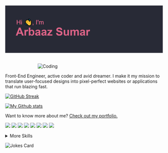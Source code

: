 ![MasterHead](./header.png)

<br>
<img align="right" alt="Coding" width="400" src="https://res.cloudinary.com/practicaldev/image/fetch/s--sNXjzc6P--/c_limit%2Cf_auto%2Cfl_progressive%2Cq_66%2Cw_880/https://media1.tenor.com/images/0c34272909ee2a4db5606a014082312b/tenor.gif%3Fitemid%3D15828752">
<br>

Front-End Engineer, active coder and avid dreamer. I make it my mission to translate user-focused designs into pixel-perfect websites or applications that run blazing fast.

[![GitHub Streak](http://github-readme-streak-stats.herokuapp.com?user=arbaaz-77&theme=dracula&hide_border=true)](https://git.io/streak-stats)

[![My Github stats](https://github-readme-stats.vercel.app/api?username=arbaaz-77&show_icons=true&theme=dracula)](https://github.com/arbaaz-77/github-readme-stats)


Want to know more about me? [Check out my portfolio.](http://arbaazsumar.com/)

![](https://img.shields.io/badge/Code-React-informational?style=flat&logo=react&logoColor=dd6387&color=282a36)
![](https://img.shields.io/badge/Code-Redux-informational?style=flat&logo=Redux&logoColor=dd6387&color=282a36)
![](https://img.shields.io/badge/Code-Gatsby-informational?style=flat&logo=gatsby&logoColor=dd6387&color=282a36)
![](https://img.shields.io/badge/Code-JavaScript-informational?style=flat&logo=JavaScript&logoColor=dd6387&color=282a36)
![](https://img.shields.io/badge/Code-TypeScript-informational?style=flat&logo=TypeScript&logoColor=dd6387&color=282a36)
![](https://img.shields.io/badge/Code-SwiftUI-informational?style=flat&logo=swift&logoColor=dd6387&color=282a36)
![](https://img.shields.io/badge/Code-MongoDB-informational?style=flat&logo=MongoDB&logoColor=dd6387&color=282a36)
![](https://img.shields.io/badge/Code-MySQL-informational?style=flat&logo=MySQL&logoColor=dd6387&color=282a36)

<details>
<summary>More Skills</summary>
<br>

![](https://img.shields.io/badge/Style-CSS-informational?style=flat&logo=css3&logoColor=dd6387&color=282a36)
![](https://img.shields.io/badge/Style-Tailwind-informational?style=flat&logo=Tailwind-CSS&logoColor=dd6387&color=282a36)
![](https://img.shields.io/badge/Style-Sass-informational?style=flat&logo=Sass&logoColor=dd6387&color=282a36)
![](https://img.shields.io/badge/Style-Stylus-informational?style=flat&logo=Stylus&logoColor=dd6387&color=282a36)

<br>

![](https://img.shields.io/badge/Test-Jasmine-informational?style=flat&logo=Jasmine&logoColor=dd6387&color=282a36)
![](https://img.shields.io/badge/Test-Jest-informational?style=flat&logo=jest&logoColor=dd6387&color=282a36)
![](https://img.shields.io/badge/Test-Mocha-informational?style=flat&logo=Mocha&logoColor=dd6387&color=282a36)
![](https://img.shields.io/badge/Test-Cypress-informational?style=flat&logo=Cypress&logoColor=dd6387&color=282a36)
![](https://img.shields.io/badge/Test-Cypress-informational?style=flat&logo=Cypress&logoColor=dd6387&color=282a36)

<br>

![](https://img.shields.io/badge/Tools-Netlify-informational?style=flat&logo=netlify&logoColor=dd6387&color=282a36)
![](https://img.shields.io/badge/Tools-Jenkins-informational?style=flat&logo=jenkins&logoColor=dd6387&color=282a36)
![](https://img.shields.io/badge/Tools-SonarQube-informational?style=flat&logo=SonarQube&logoColor=dd6387&color=282a36)
![](https://img.shields.io/badge/Tools-Actions-informational?style=flat&logo=github-actions&logoColor=dd6387&color=282a36)
![](https://img.shields.io/badge/Tools-NPM-informational?style=flat&logo=npm&logoColor=dd6387&color=282a36)
![](https://img.shields.io/badge/Tools-Postman-informational?style=flat&logo=Postman&logoColor=dd6387&color=282a36)
![](https://img.shields.io/badge/Tools-Photoshop-informational?style=flat&logo=Adobe-Photoshop&logoColor=dd6387&color=282a36)
![](https://img.shields.io/badge/Tools-Illustrator-informational?style=flat&logo=Adobe-Illustrator&logoColor=dd6387&color=282a36)
![](https://img.shields.io/badge/Tools-AdobeXD-informational?style=flat&logo=Adobe-XD&logoColor=dd6387&color=282a36)
![](https://img.shields.io/badge/Tools-GitHub-informational?style=flat&logo=GitHub&logoColor=dd6387&color=282a36)
![](https://img.shields.io/badge/Tools-GitLab-informational?style=flat&logo=GitLab&logoColor=dd6387&color=282a36)
![](https://img.shields.io/badge/Tools-Bitbucket-informational?style=flat&logo=Bitbucket&logoColor=dd6387&color=282a36)
![](https://img.shields.io/badge/Tools-Jira-informational?style=flat&logo=Jira-Software&logoColor=dd6387&color=282a36)

</details>

![Jokes Card](https://readme-jokes.vercel.app/api&theme=dracula)

